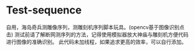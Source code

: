 # Test-sequence
自用，海岛奇兵测雕像序列，测雕刻机序列脚本玩具。(opencv基于图像识别点击)
测试前请了解断网测序列的方法，记得使用模拟器放大神庙与雕刻机方便代码进行图像的准确识别。
此代码未加线程，如果追求更高的效率，可以自行添加。
